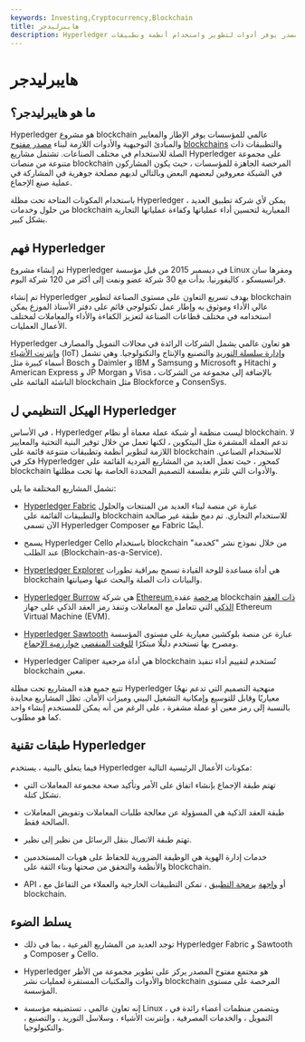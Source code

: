 ```yaml
---
keywords: Investing,Cryptocurrency,Blockchain
title: هايبرليدجر
description: Hyperledger هو مشروع مظلة مفتوح المصدر يوفر أدوات لتطوير واستخدام أنظمة وتطبيقات blockchain عبر قطاعات الصناعة.
---
```


# هايبرليدجر
## ما هو هايبرليدجر؟

Hyperledger هو مشروع blockchain عالمي للمؤسسات يوفر الإطار والمعايير والمبادئ التوجيهية والأدوات اللازمة لبناء [مصدر مفتوح](/open-source) [blockchains](/blockchain) والتطبيقات ذات الصلة للاستخدام في مختلف الصناعات. تشتمل مشاريع Hyperledger على مجموعة متنوعة من منصات blockchain المرخصة الجاهزة للمؤسسات ، حيث يكون المشاركون في الشبكة معروفين لبعضهم البعض وبالتالي لديهم مصلحة جوهرية في المشاركة في عملية صنع الإجماع.

باستخدام المكونات المتاحة تحت مظلة Hyperledger ، يمكن لأي شركة تطبيق العديد من حلول وخدمات blockchain المعيارية لتحسين أداء عملياتها وكفاءة عملياتها التجارية بشكل كبير.

## فهم Hyperledger

تم إنشاء مشروع Hyperledger في ديسمبر 2015 من قبل مؤسسة Linux ومقرها سان فرانسيسكو ، كاليفورنيا. بدأت مع 30 شركة عضو ونمت إلى أكثر من 120 شركة اليوم.

تم إنشاء Hyperledger بهدف تسريع التعاون على مستوى الصناعة لتطوير blockchain عالي الأداء وموثوق به وإطار عمل تكنولوجي قائم على دفتر الأستاذ الموزع يمكن استخدامه في مختلف قطاعات الصناعة لتعزيز الكفاءة والأداء والمعاملات لمختلف الأعمال العمليات.

Hyperledger هو تعاون عالمي يشمل الشركات الرائدة في مجالات التمويل والمصارف [وإنترنت الأشياء](/internet-things) (IoT) [وإدارة سلسلة التوريد](/scm) والتصنيع والإنتاج والتكنولوجيا. وهي تشمل أسماء كبيرة مثل Bosch و Daimler و IBM و Samsung و Microsoft و Hitachi و American Express و JP Morgan و Visa ، بالإضافة إلى مجموعة من الشركات الناشئة القائمة على blockchain مثل Blockforce و ConsenSys.

## الهيكل التنظيمي ل Hyperledger

في الأساس ، Hyperledger ليست منظمة أو شبكة عملة معماة أو نظام blockchain. لا تدعم العملة المشفرة مثل البيتكوين ، لكنها تعمل من خلال توفير البنية التحتية والمعايير اللازمة لتطوير أنظمة وتطبيقات متنوعة قائمة على blockchain للاستخدام الصناعي. فكر في Hyperledger كمحور ، حيث تعمل العديد من المشاريع الفردية القائمة على blockchain والأدوات التي تلتزم بفلسفة التصميم المحددة الخاصة بها تحت مظلتها.

تشمل المشاريع المختلفة ما يلي:

- [Hyperledger Fabric](/hyperledger-fabric) عبارة عن منصة لبناء العديد من المنتجات والحلول والتطبيقات القائمة على blockchain للاستخدام التجاري. تم دمج طبقة غير صالحة الآن تسمى Hyperledger Composer مع Fabric أيضًا.

- يسمح Hyperledger Cello باستخدام blockchain من خلال نموذج نشر "كخدمة" عند الطلب (Blockchain-as-a-Service).

- [Hyperledger Explorer](/hyperledger-explorer) هي أداة مساعدة للوحة القيادة تسمح بمراقبة تطورات blockchain والبيانات ذات الصلة والبحث عنها وصيانتها.

- [Hyperledger Burrow](/hyperledger-burrow) هي شركة [Ethereum مرخصة](/ethereum) عقدة blockchain [ذات العقد الذكي](/smart-contracts) التي تتعامل مع المعاملات وتنفذ رمز العقد الذكي على جهاز Ethereum Virtual Machine (EVM).

- [Hyperledger Sawtooth](/hyperledger-sawtooth) عبارة عن منصة بلوكشين معيارية على مستوى المؤسسة ومصرح بها تستخدم دليلًا مبتكرًا [للوقت المنقضي](/proof-elapsed-time-cryptocurrency) [خوارزمية الإجماع](/consensus-mechanism-cryptocurrency).

- Hyperledger Caliper هي أداة مرجعية blockchain تُستخدم لتقييم أداء تنفيذ blockchain معين.

تتبع جميع هذه المشاريع تحت مظلة Hyperledger منهجية التصميم التي تدعم نهجًا معياريًا وقابل للتوسيع وإمكانية التشغيل البيني وميزات الأمان. تظل المشاريع محايدة بالنسبة إلى رمز معين أو عملة مشفرة ، على الرغم من أنه يمكن للمستخدم إنشاء واحد كما هو مطلوب.

## طبقات تقنية Hyperledger

فيما يتعلق بالبنية ، يستخدم Hyperledger مكونات الأعمال الرئيسية التالية:

- تهتم طبقة الإجماع بإنشاء اتفاق على الأمر وتأكيد صحة مجموعة المعاملات التي تشكل كتلة.

- طبقة العقد الذكية هي المسؤولة عن معالجة طلبات المعاملات وتفويض المعاملات الصالحة فقط.

- تهتم طبقة الاتصال بنقل الرسائل من نظير إلى نظير.

- خدمات إدارة الهوية هي الوظيفة الضرورية للحفاظ على هويات المستخدمين والأنظمة والتحقق من صحتها وبناء الثقة على blockchain.

- API ، أو [واجهة](/application-programming-interface) [برمجة التطبيق](/application-programming-interface) ، تمكن التطبيقات الخارجية والعملاء من التفاعل مع blockchain.

## يسلط الضوء

- توجد العديد من المشاريع الفرعية ، بما في ذلك Hyperledger Fabric و Sawtooth و Composer و Cello.

- Hyperledger هو مجتمع مفتوح المصدر يركز على تطوير مجموعة من الأطر والأدوات والمكتبات المستقرة لعمليات نشر blockchain المرخصة على مستوى المؤسسة.

- إنه تعاون عالمي ، تستضيفه مؤسسة Linux ، ويتضمن منظمات أعضاء رائدة في التمويل ، والخدمات المصرفية ، وإنترنت الأشياء ، وسلاسل التوريد ، والتصنيع ، والتكنولوجيا.


